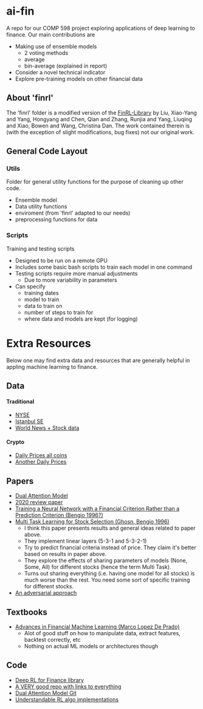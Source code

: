 # ai-fin

A repo for our COMP 598 project exploring applications of deep learning to finance. Our main contributions are
- Making use of ensemble models
    - 2 voting methods
    - average
    - bin-average (explained in report)
- Consider a novel technical indicator 
- Explore pre-training models on other financial data

## About 'finrl' 

The 'finrl' folder is a modified version of the [FinRL-Library](https://github.com/AI4Finance-LLC/FinRL-Library) by Liu, Xiao-Yang and Yang, Hongyang and Chen, Qian and Zhang, Runjia and Yang, Liuqing and Xiao, Bowen and Wang, Christina Dan. The work contained therein is (with the exception of slight modifications, bug fixes) not our original work. 

## General Code Layout

### Utils
Folder for general utility functions for the purpose of cleaning up other code. 
- Ensemble model
- Data utility functions
- enviroment (from 'finrl' adapted to our needs)
- preprocessing functions for data

### Scripts

Training and testing scripts
- Designed to be run on a remote GPU
- Includes some basic bash scripts to train each model in one command
- Testing scripts require more manual adjustments
    - Due to more variability in parameters
- Can specify 
    - training dates
    - model to train
    - data to train on
    - number of steps to train for
    - where data and models are kept (for logging)    



# Extra Resources

Below one may find extra data and resources that are generally helpful in appling machine learning to finance. 

## Data

#### Traditional

- [NYSE](https://www.kaggle.com/dgawlik/nyse)  
- [Istanbul SE](https://www.kaggle.com/uciml/istanbul-stock-exchange)
- [World News + Stock data](https://www.kaggle.com/aaron7sun/stocknews)

#### Crypto

- [Daily Prices all coins](https://www.kaggle.com/jessevent/all-crypto-currencies)
- [Another Daily Prices](https://www.kaggle.com/taniaj/cryptocurrency-market-history-coinmarketcap)


## Papers

- [Dual Attention Model]( https://arxiv.org/pdf/1704.02971.pdf)  
- [2020 review paper](https://arxiv.org/abs/2003.01859)  
- [Training a Neural Network with a Financial Criterion Rather than a Prediction Criterion (Bengio 1996?)](http://www.iro.umontreal.ca/~lisa/pointeurs/nncm.pdf)
- [Multi Task Learning for Stock Selection (Ghosn, Bengio 1996)](https://papers.nips.cc/paper/1996/file/1d72310edc006dadf2190caad5802983-Paper.pdf)  
  -  I think this paper presents results and general ideas related to paper above.
  -  They implement linear layers (5-3-1 and 5-3-2-1)
  -  Try to predict financial criteria instead of price. They claim it's better based on results in paper above.
  -  They explore the effects of sharing parameters of models (None, Some, All) for different stocks (hence the term Multi Task).
  -  Turns out sharing everything (i.e. having one model for all stocks) is much worse than the rest. You need some sort of specific training for different stocks. 
- [An adversarial approach](https://www.ijcai.org/Proceedings/2019/0810.pdf)  

## Textbooks
- [Advances in Financial Machine Learning (Marco Lopez De Prado)](https://www.amazon.ca/Advances-Financial-Machine-Learning-Marcos/dp/1119482089)
  -  Alot of good stuff on how to manipulate data, extract features, backtest correctly, etc
  -  Nothing on actual ML models or architectures though
## Code

- [Deep RL for Finance library](https://github.com/AI4Finance-LLC/FinRL-Library)
- [A VERY good repo with links to everything](https://github.com/firmai/financial-machine-learning)  
- [Dual Attention Model Git](https://github.com/Seanny123/da-rnn)  
- [Understandable RL algo implementations](https://github.com/higgsfield/RL-Adventure-2)
